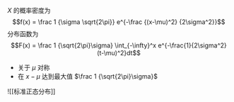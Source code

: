 $X$ 的概率密度为 $$f(x) = \frac 1 {\sigma \sqrt{2\pi}} e^{-\frac {(x-\mu)^2} {2\sigma^2}}$$ 分布函数为 $$F(x) = \frac 1 {\sqrt{2\pi}\sigma} \int_{-\infty}^x e^{-\frac{1}{2\sigma^2}(t-\mu)^2}dt$$
- 关于 $\mu$ 对称
- 在 $x-\mu$ 达到最大值 $\frac 1 {\sqrt{2\pi}\sigma}$

![[标准正态分布]]